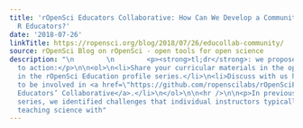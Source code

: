```yaml
---
title: 'rOpenSci Educators Collaborative: How Can We Develop a Community of Innovative
  R Educators?'
date: '2018-07-26'
linkTitle: https://ropensci.org/blog/2018/07/26/educollab-community/
source: rOpenSci Blog on rOpenSci - open tools for open science
description: "\n        \n        <p><strong>tl;dr</strong>: we propose three calls
  to action:</p>\n\n<ol>\n<li>Share your curricular materials in the open.</li>\n<li>Participate
  in the rOpenSci Education profile series.</li>\n<li>Discuss with us how you want
  to be involved in <a href=\"https://github.com/ropenscilabs/rOpenSciEd\">rOpenSci
  Educators’ Collaborative</a>.</li>\n</ol>\n\n<hr />\n\n<p>In previous posts in this
  series, we identified challenges that individual instructors typically face when
  teaching science with"
---
```

